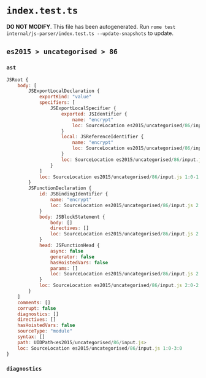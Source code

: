 # `index.test.ts`

**DO NOT MODIFY**. This file has been autogenerated. Run `rome test internal/js-parser/index.test.ts --update-snapshots` to update.

## `es2015 > uncategorised > 86`

### `ast`

```javascript
JSRoot {
	body: [
		JSExportLocalDeclaration {
			exportKind: "value"
			specifiers: [
				JSExportLocalSpecifier {
					exported: JSIdentifier {
						name: "encrypt"
						loc: SourceLocation es2015/uncategorised/86/input.js 1:9-1:16 (encrypt)
					}
					local: JSReferenceIdentifier {
						name: "encrypt"
						loc: SourceLocation es2015/uncategorised/86/input.js 1:9-1:16 (encrypt)
					}
					loc: SourceLocation es2015/uncategorised/86/input.js 1:9-1:16
				}
			]
			loc: SourceLocation es2015/uncategorised/86/input.js 1:0-1:18
		}
		JSFunctionDeclaration {
			id: JSBindingIdentifier {
				name: "encrypt"
				loc: SourceLocation es2015/uncategorised/86/input.js 2:9-2:16 (encrypt)
			}
			body: JSBlockStatement {
				body: []
				directives: []
				loc: SourceLocation es2015/uncategorised/86/input.js 2:20-2:22
			}
			head: JSFunctionHead {
				async: false
				generator: false
				hasHoistedVars: false
				params: []
				loc: SourceLocation es2015/uncategorised/86/input.js 2:17-2:19
			}
			loc: SourceLocation es2015/uncategorised/86/input.js 2:0-2:22
		}
	]
	comments: []
	corrupt: false
	diagnostics: []
	directives: []
	hasHoistedVars: false
	sourceType: "module"
	syntax: []
	path: UIDPath<es2015/uncategorised/86/input.js>
	loc: SourceLocation es2015/uncategorised/86/input.js 1:0-3:0
}
```

### `diagnostics`

```

```
